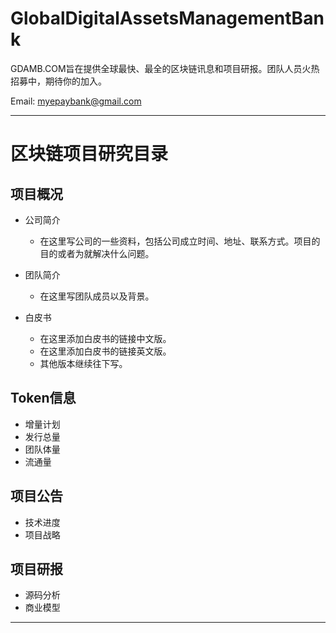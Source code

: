 # GlobalDigitalAssetsManagementBank
GDAMB.COM旨在提供全球最快、最全的区块链讯息和项目研报。团队人员火热招募中，期待你的加入。

Email: myepaybank@gmail.com

----------------
# 区块链项目研究目录

## 项目概况

* 公司简介

     * 在这里写公司的一些资料，包括公司成立时间、地址、联系方式。项目的目的或者为就解决什么问题。
* 团队简介

     * 在这里写团队成员以及背景。
* 白皮书

     * 在这里添加白皮书的链接中文版。
     * 在这里添加白皮书的链接英文版。
     * 其他版本继续往下写。

## Token信息

* 增量计划
* 发行总量 
* 团队体量
* 流通量 

## 项目公告

* 技术进度
* 项目战略

## 项目研报

* 源码分析
* 商业模型

----------------
